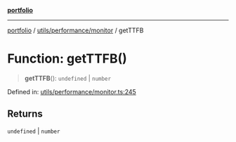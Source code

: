 [**portfolio**](../../../../README.md)

***

[portfolio](../../../../modules.md) / [utils/performance/monitor](../README.md) / getTTFB

# Function: getTTFB()

> **getTTFB**(): `undefined` \| `number`

Defined in: [utils/performance/monitor.ts:245](https://github.com/tnorlund/Portfolio/blob/16a20d9581c3a0b225aa98c97250aeae19945fe7/portfolio/utils/performance/monitor.ts#L245)

## Returns

`undefined` \| `number`
